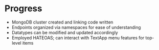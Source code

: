 # Progress
- MongoDB cluster created and linking code written
- Endpoints organized via namespaces for ease of understanding
- Datatypes can be modified and updated accordingly
- Employed HATEOAS; can interact with TextApp menu features for top-level items